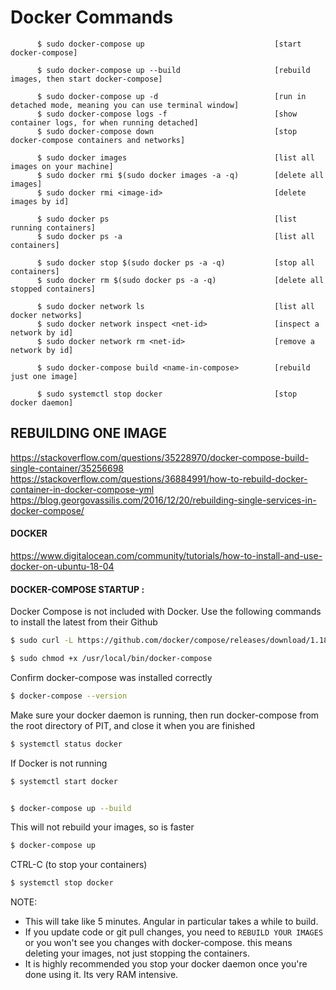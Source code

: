 # Docker Commands

```
      $ sudo docker-compose up                             [start docker-compose]

      $ sudo docker-compose up --build                     [rebuild images, then start docker-compose]

      $ sudo docker-compose up -d                          [run in detached mode, meaning you can use terminal window]
      $ sudo docker-compose logs -f                        [show container logs, for when running detached]
      $ sudo docker-compose down                           [stop docker-compose containers and networks]

      $ sudo docker images                                 [list all images on your machine]
      $ sudo docker rmi $(sudo docker images -a -q)        [delete all images]
      $ sudo docker rmi <image-id>                         [delete images by id]

      $ sudo docker ps                                     [list running containers]
      $ sudo docker ps -a                                  [list all containers]   

      $ sudo docker stop $(sudo docker ps -a -q)           [stop all containers]
      $ sudo docker rm $(sudo docker ps -a -q)             [delete all stopped containers]

      $ sudo docker network ls                             [list all docker networks]
      $ sudo docker network inspect <net-id>               [inspect a network by id]
      $ sudo docker network rm <net-id>                    [remove a network by id]

      $ sudo docker-compose build <name-in-compose>        [rebuild just one image]

      $ sudo systemctl stop docker                         [stop docker daemon]
```


## REBUILDING ONE IMAGE

https://stackoverflow.com/questions/35228970/docker-compose-build-single-container/35256698
https://stackoverflow.com/questions/36884991/how-to-rebuild-docker-container-in-docker-compose-yml
https://blog.georgovassilis.com/2016/12/20/rebuilding-single-services-in-docker-compose/



#### DOCKER

https://www.digitalocean.com/community/tutorials/how-to-install-and-use-docker-on-ubuntu-18-04


#### DOCKER-COMPOSE STARTUP :
Docker Compose is not included with Docker. Use the following commands to install the latest from their Github
```sh
$ sudo curl -L https://github.com/docker/compose/releases/download/1.18.0/docker-compose-`uname -s`-`uname -m` -o /usr/local/bin/docker-compose
```
```sh
$ sudo chmod +x /usr/local/bin/docker-compose
```
Confirm docker-compose was installed correctly
```sh
$ docker-compose --version
```
Make sure your docker daemon is running, then run docker-compose from the root directory of PIT, and close it when you are finished
```sh
$ systemctl status docker
```
If Docker is not running
```sh
$ systemctl start docker
```
```sh

```
```sh
$ docker-compose up --build
```
This will not rebuild your images, so is faster
```sh
$ docker-compose up
```
CTRL-C (to stop your containers)
```sh
$ systemctl stop docker
```
NOTE:
  - This will take like 5 minutes. Angular in particular takes a while to build.
  - If you update code or git pull changes, you need to `REBUILD YOUR IMAGES` or you won't see you changes with docker-compose. this means deleting your images, not just stopping the containers.
  - It is highly recommended you stop your docker daemon once you're done using it. Its very RAM intensive.
